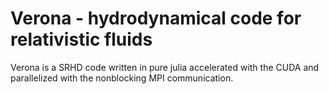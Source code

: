 # Verona - hydrodynamical code for relativistic fluids

Verona is a SRHD code written in pure julia accelerated with the CUDA and parallelized with the nonblocking MPI communication.
